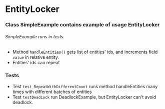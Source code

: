 # EntityLocker

### Class SimpleExample contains example of usage EntityLocker
###### SimpleExample runs in tests

- Method `handleEntities()` gets list of entities' ids, and increments field `value` in relative entity.
- Entities' ids can repeat


### Tests
- Test `test_RepeatWithDifferentCount` runs method handleEntities many times with different batches of entities
- Test `testDeadLock` run DeadlockExample, but EntityLocker can't avoid deadlock.